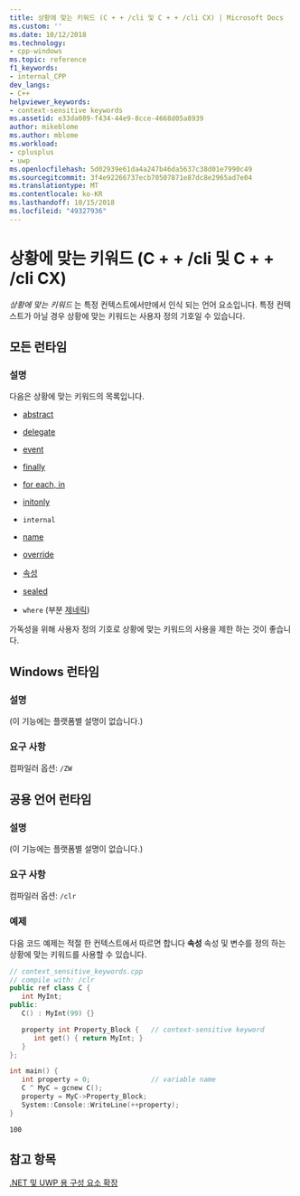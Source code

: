```yaml
---
title: 상황에 맞는 키워드 (C + + /cli 및 C + + /cli CX) | Microsoft Docs
ms.custom: ''
ms.date: 10/12/2018
ms.technology:
- cpp-windows
ms.topic: reference
f1_keywords:
- internal_CPP
dev_langs:
- C++
helpviewer_keywords:
- context-sensitive keywords
ms.assetid: e33da089-f434-44e9-8cce-4668d05a8939
author: mikeblome
ms.author: mblome
ms.workload:
- cplusplus
- uwp
ms.openlocfilehash: 5d02939e61da4a247b46da5637c38d01e7990c49
ms.sourcegitcommit: 3f4e92266737ecb70507871e87dc8e2965ad7e04
ms.translationtype: MT
ms.contentlocale: ko-KR
ms.lasthandoff: 10/15/2018
ms.locfileid: "49327936"
---
```

# <a name="context-sensitive-keywords--ccli-and-ccx"></a>상황에 맞는 키워드 (C + + /cli 및 C + + /cli CX)

*상황에 맞는 키워드* 는 특정 컨텍스트에서만에서 인식 되는 언어 요소입니다. 특정 컨텍스트가 아닐 경우 상황에 맞는 키워드는 사용자 정의 기호일 수 있습니다.

## <a name="all-runtimes"></a>모든 런타임

### <a name="remarks"></a>설명

다음은 상황에 맞는 키워드의 목록입니다.

- [abstract](../windows/abstract-cpp-component-extensions.md)

- [delegate](../windows/delegate-cpp-component-extensions.md)

- [event](../windows/event-cpp-component-extensions.md)

- [finally](../dotnet/finally.md)

- [for each, in](../dotnet/for-each-in.md)

- [initonly](../dotnet/initonly-cpp-cli.md)

- `internal`

- [name](../windows/literal-cpp-component-extensions.md)

- [override](../windows/override-cpp-component-extensions.md)

- [속성](../windows/property-cpp-component-extensions.md)

- [sealed](../windows/sealed-cpp-component-extensions.md)

- `where` (부분 [제네릭](../windows/generics-cpp-component-extensions.md))

가독성을 위해 사용자 정의 기호로 상황에 맞는 키워드의 사용을 제한 하는 것이 좋습니다.

## <a name="windows-runtime"></a>Windows 런타임

### <a name="remarks"></a>설명

(이 기능에는 플랫폼별 설명이 없습니다.)

### <a name="requirements"></a>요구 사항

컴파일러 옵션: `/ZW`

## <a name="common-language-runtime"></a>공용 언어 런타임

### <a name="remarks"></a>설명

(이 기능에는 플랫폼별 설명이 없습니다.)

### <a name="requirements"></a>요구 사항

컴파일러 옵션: `/clr`

### <a name="examples"></a>예제

다음 코드 예제는 적절 한 컨텍스트에서 따르면 합니다 **속성** 속성 및 변수를 정의 하는 상황에 맞는 키워드를 사용할 수 있습니다.

```cpp
// context_sensitive_keywords.cpp
// compile with: /clr
public ref class C {
   int MyInt;
public:
   C() : MyInt(99) {}

   property int Property_Block {   // context-sensitive keyword
      int get() { return MyInt; }
   }
};

int main() {
   int property = 0;               // variable name
   C ^ MyC = gcnew C();
   property = MyC->Property_Block;
   System::Console::WriteLine(++property);
}
```

```Output
100
```

## <a name="see-also"></a>참고 항목

[.NET 및 UWP 용 구성 요소 확장](../windows/component-extensions-for-runtime-platforms.md)